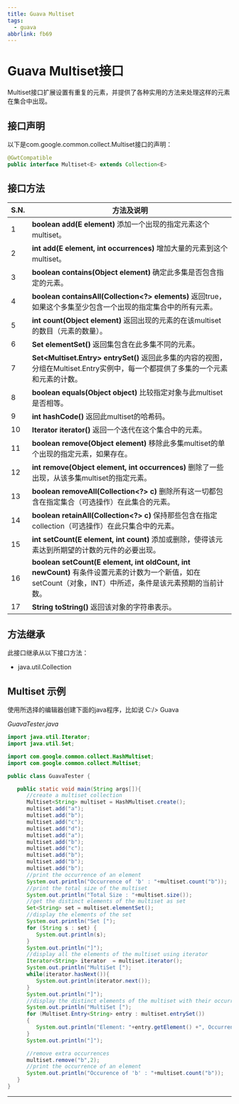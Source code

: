 ```yaml
---
title: Guava Multiset
tags:
  - guava
abbrlink: fb69
---
```


# Guava Multiset接口

Multiset接口扩展设置有重复的元素，并提供了各种实用的方法来处理这样的元素在集合中出现。

## 接口声明

以下是com.google.common.collect.Multiset<E>接口的声明：

```java
@GwtCompatible
public interface Multiset<E> extends Collection<E>
```

## 接口方法

| S.N. | 方法及说明                                                   |
| ---- | ------------------------------------------------------------ |
| 1    | **boolean add(E element)**  添加一个出现的指定元素这个multiset。 |
| 2    | **int add(E element, int occurrences)**  增加大量的元素到这个multiset。 |
| 3    | **boolean contains(Object element)**  确定此多集是否包含指定的元素。 |
| 4    | **boolean containsAll(Collection<?> elements)**  返回true，如果这个多集至少包含一个出现的指定集合中的所有元素。 |
| 5    | **int count(Object element)**  返回出现的元素的在该multiset的数目（元素的数量）。 |
| 6    | **Set<E> elementSet()**  返回集包含在此多集不同的元素。      |
| 7    | **Set<Multiset.Entry<E>> entrySet()**  返回此多集的内容的视图，分组在Multiset.Entry实例中，每一个都提供了多集的一个元素和元素的计数。 |
| 8    | **boolean equals(Object object)** 比较指定对象与此multiset是否相等。 |
| 9    | **int hashCode()**  返回此multiset的哈希码。                 |
| 10   | **Iterator<E> iterator()**  返回一个迭代在这个集合中的元素。 |
| 11   | **boolean remove(Object element)**  移除此多集multiset的单个出现的指定元素，如果存在。 |
| 12   | **int remove(Object element, int occurrences)**  删除了一些出现，从该多集multiset的指定元素。 |
| 13   | **boolean removeAll(Collection<?> c)**  删除所有这一切都包含在指定集合（可选操作）在此集合的元素。 |
| 14   | **boolean retainAll(Collection<?> c)**  保持那些包含在指定collection（可选操作）在此只集合中的元素。 |
| 15   | **int setCount(E element, int count)**  添加或删除，使得该元素达到所期望的计数的元件的必要出现。 |
| 16   | **boolean setCount(E element, int oldCount, int newCount)**  			有条件设置元素的计数为一个新值，如在setCount（对象，INT）中所述，条件是该元素预期的当前计数。 |
| 17   | **String toString()**  返回该对象的字符串表示。              |

## 方法继承

此接口继承从以下接口方法：

- java.util.Collection

## Multiset 示例

使用所选择的编辑器创建下面的java程序，比如说 C:/> Guava

*GuavaTester.java*

```java
import java.util.Iterator;
import java.util.Set;

import com.google.common.collect.HashMultiset;
import com.google.common.collect.Multiset;

public class GuavaTester {

   public static void main(String args[]){
      //create a multiset collection
      Multiset<String> multiset = HashMultiset.create();
      multiset.add("a");
      multiset.add("b");
      multiset.add("c");
      multiset.add("d");
      multiset.add("a");
      multiset.add("b");
      multiset.add("c");
      multiset.add("b");
      multiset.add("b");
      multiset.add("b");
      //print the occurrence of an element
      System.out.println("Occurrence of 'b' : "+multiset.count("b"));
      //print the total size of the multiset
      System.out.println("Total Size : "+multiset.size());
      //get the distinct elements of the multiset as set
      Set<String> set = multiset.elementSet();
      //display the elements of the set
      System.out.println("Set [");
      for (String s : set) {			
         System.out.println(s);		    
      }
      System.out.println("]");
      //display all the elements of the multiset using iterator
      Iterator<String> iterator  = multiset.iterator();
      System.out.println("MultiSet [");
      while(iterator.hasNext()){
         System.out.println(iterator.next());
      }
      System.out.println("]");		
      //display the distinct elements of the multiset with their occurrence count
      System.out.println("MultiSet [");
      for (Multiset.Entry<String> entry : multiset.entrySet())
      {
         System.out.println("Element: "+entry.getElement() +", Occurrence(s): " + entry.getCount());		    
      }
      System.out.println("]");		

      //remove extra occurrences 
      multiset.remove("b",2);
      //print the occurrence of an element
      System.out.println("Occurence of 'b' : "+multiset.count("b"));
   }	
}
```

---